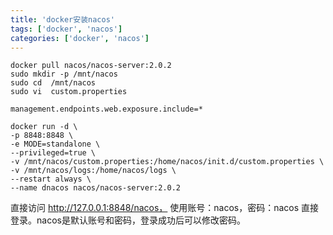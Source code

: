 ```yaml
---
title: 'docker安装nacos'
tags: ['docker', 'nacos']
categories: ['docker', 'nacos']
---
```


```shell
docker pull nacos/nacos-server:2.0.2
sudo mkdir -p /mnt/nacos
sudo cd  /mnt/nacos
sudo vi  custom.properties
```

```properties
management.endpoints.web.exposure.include=*
```

```shell
docker run -d \
-p 8848:8848 \
-e MODE=standalone \
--privileged=true \
-v /mnt/nacos/custom.properties:/home/nacos/init.d/custom.properties \
-v /mnt/nacos/logs:/home/nacos/logs \
--restart always \
--name dnacos nacos/nacos-server:2.0.2
```

直接访问 http://127.0.0.1:8848/nacos， 使用账号：nacos，密码：nacos 直接登录。nacos是默认账号和密码，登录成功后可以修改密码。
